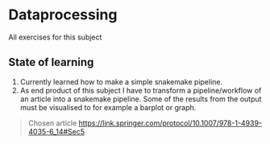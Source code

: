 # Dataprocessing
All exercises for this subject


## State of learning

1. Currently learned how to make a simple snakemake pipeline.
2. As end product of this subject I have to transform a pipeline/workflow of an article into a snakemake pipeline.
Some of the results from the output must be visualised to for example a barplot or graph.


> Chosen article
> https://link.springer.com/protocol/10.1007/978-1-4939-4035-6_14#Sec5 
